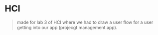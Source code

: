 # HCI

> made for lab 3 of HCI where we had to draw a user flow for a user getting into our app (projecgt management app).
